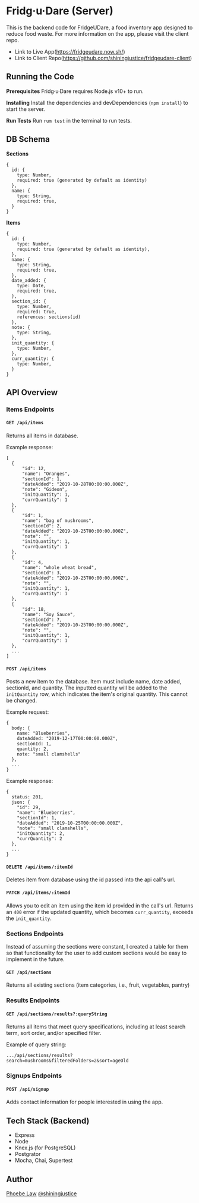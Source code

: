 # Fridg·u·Dare (Server)

This is the backend code for FridgeUDare, a food inventory app designed to reduce food waste. For more information on the app, please visit the client repo. 

- Link to Live App(https://fridgeudare.now.sh/)
- Link to Client Repo(https://github.com/shiningjustice/fridgeudare-client)

## Running the Code

**Prerequisites**
Fridg·u·Dare requires Node.js v10+ to run.

**Installing**
Install the dependencies and devDependencies (`npm install`) to start the server.

**Run Tests**
Run `rum test` in the terminal to run tests.

## DB Schema

**Sections**
```
{
  id: {
    type: Number,
    required: true (generated by default as identity)
  },
  name: {
    type: String, 
    required: true,
  }
}
```

**Items**
```
{
  id: {
    type: Number,
    required: true (generated by default as identity),
  },
  name: {
    type: String,
    required: true,
  },
  date_added: {
    type: Date,
    required: true,
  },
  section_id: {
    type: Number,
    required: true,
    references: sections(id)
  },
  note: {
    type: String,
  },
  init_quantity: {
    type: Number,
  },
  curr_quantity: {
    type: Number, 
  }
}
```

## API Overview
### Items Endpoints
#### `GET /api/items`
Returns all items in database.

Example response: 
```
[
  {
      "id": 12,
      "name": "Oranges",
      "sectionId": 1,
      "dateAdded": "2019-10-28T00:00:00.000Z",
      "note": "Gideon",
      "initQuantity": 1,
      "currQuantity": 1
  },
  {
      "id": 1,
      "name": "bag of mushrooms",
      "sectionId": 2,
      "dateAdded": "2019-10-25T00:00:00.000Z",
      "note": "",
      "initQuantity": 1,
      "currQuantity": 1
  },
  {
      "id": 4,
      "name": "whole wheat bread",
      "sectionId": 3,
      "dateAdded": "2019-10-25T00:00:00.000Z",
      "note": "",
      "initQuantity": 1,
      "currQuantity": 1
  },
  {
      "id": 18,
      "name": "Soy Sauce",
      "sectionId": 7,
      "dateAdded": "2019-10-25T00:00:00.000Z",
      "note": "",
      "initQuantity": 1,
      "currQuantity": 1
  },
  ...
]
```

#### `POST /api/items`
Posts a new item to the database. Item must include name, date added, sectionId, and quantity. The inputted quantity will be added to the `initQuantity` row, which indicates the item's original quantity. This cannot be changed. 

Example request:
```
{
  body: {
    name: "Blueberries",
    dateAdded: "2019-12-17T00:00:00.000Z",
    sectionId: 1,
    quantity: 2,
    note: "small clamshells"
  },
  ...
}
```

Example response: 
```
{
  status: 201,
  json: {
    "id": 29,
    "name": "Blueberries",
    "sectionId": 1,
    "dateAdded": "2019-10-25T00:00:00.000Z",
    "note": "small clamshells",
    "initQuantity": 2,
    "currQuantity": 2
  },
  ...
}
```

#### `DELETE /api/items/:itemId`
Deletes item from database using the id passed into the api call's url.


#### `PATCH /api/items/:itemId`
Allows you to edit an item using the item id provided in the call's url. Returns an `400` error if the updated quantity, which becomes `curr_quantity`, exceeds the `init_quantity`. 

### Sections Endpoints
Instead of assuming the sections were constant, I created a table for them so that functionality for the user to add custom sections would be easy to implement in the future.

#### `GET /api/sections`
Returns all existing sections (item categories, i.e., fruit, vegetables, pantry)

### Results Endpoints
#### `GET /api/sections/results?:queryString`
Returns all items that meet query specifications, including at least search term, sort order, and/or specified filter.

Example of query string: 
```
.../api/sections/results?search=mushrooms&filteredFolders=2&sort=ageOld
```

### Signups Endpoints
#### `POST /api/signup`
Adds contact information for people interested in using the app.

## Tech Stack (Backend)
- Express
- Node
- Knex.js (for PostgreSQL)
- Postgrator
- Mocha, Chai, Supertest

## Author
[Phoebe Law](https://shiningjustice.github.io) 
[@shiningjustice](https://github.com/shiningjustice)